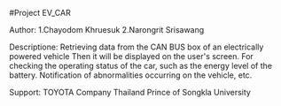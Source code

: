 #Project EV_CAR

Author: 1.Chayodom Khruesuk
        2.Narongrit Srisawang

Descriptione:
        Retrieving data from the CAN BUS box of an electrically powered vehicle Then it will be displayed on the user's screen. For checking the operating status of the car, such as the energy level of the battery. Notification of abnormalities occurring on the vehicle, etc.

Support:    TOYOTA Company Thailand
            Prince of Songkla University
